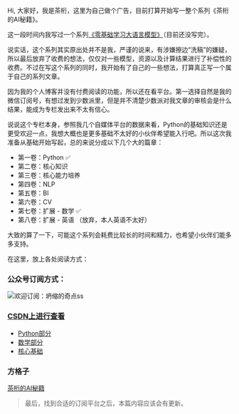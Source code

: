 <!--
 * @Author: Hivan Du
 * @mail: doo@hivan.me
 * @LastEditors: Hivan Du
 * @LastEditTime: 2023-10-04 21:39:39
-->

Hi, 大家好，我是茶桁，这里为自己做个广告，目前打算开始写一整个系列《茶桁的AI秘籍》。

这一段时间内我写过一个系列[《零基础学习大语言模型》](https://hivan.me/categories/%E4%BB%8E%E9%9B%B6%E5%BC%80%E5%A7%8B%E6%8E%A5%E8%A7%A6%E4%BA%BA%E5%B7%A5%E6%99%BA%E8%83%BD%E5%A4%A7%E6%A8%A1%E5%9E%8B/)（目前还没写完）。

说实话，这个系列其实原出处并不是我，严谨的说来，有涉嫌擦边“洗稿”的嫌疑，所以最后放弃了收费的想法，仅仅对一些模型，资源以及计算结果进行了补偿性的收费。不过在写这个系列的同时，我开始有了自己的一些想法，打算真正写一个属于自己的系列文章。

因为我的个人博客并没有付费阅读的功能，所以还在看平台。第一选择自然是我的微信订阅号，有想过发到少数派里，但是并不清楚少数派对我文章的审核会是什么结果，能成为专栏发出来不太有信心。

说说这个专栏本身，参照我几个自媒体平台的数据来看，Python的基础知识还是更受欢迎一点，我想大概也是更多基础不太好的小伙伴希望能入行吧。所以这次我准备从基础开始写起，总的来说分成以下几个大的篇章：

- 第一卷：Python ✅
- 第二卷：核心知识
- 第三卷：核心能力培养
- 第四卷：NLP
- 第五卷：BI
- 第六卷：CV
- 第七卷：扩展 - 数学 ✅
- 第八卷：扩展 - 英语 （放弃，本人英语不太好）

大致的算了一下，可能这个系列会耗费比较长的时间和精力，也希望小伙伴们能多多支持。

在这里，放上各处阅读方式：


### 公众号订阅方式：

![欢迎订阅：坍缩的奇点ss](https://qiniu.hivan.me/picGo/20230727142457.png?imgNote)

### [CSDN上进行查看](https://blog.csdn.net/ivandoo)
- [Python部分](https://blog.csdn.net/ivandoo/category_12395294.html)
- [数学部分](https://blog.csdn.net/ivandoo/category_12420668.html)
- [核心基础](https://blog.csdn.net/ivandoo/category_12454445.html)

### 方格子

[茶桁的AI秘籍](https://vocus.cc/ai_cheats/introduce)

> 最后，找到合适的订阅平台之后，本篇内容应该会有更新。